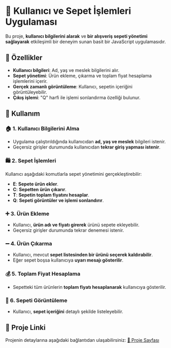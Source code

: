# 🛒 Kullanıcı ve Sepet İşlemleri Uygulaması

Bu proje, **kullanıcı bilgilerini alarak** ve **bir alışveriş sepeti yönetimi sağlayarak** etkileşimli bir deneyim sunan basit bir JavaScript uygulamasıdır.

## 📌 Özellikler
- **Kullanıcı bilgileri**: Ad, yaş ve meslek bilgilerini alır.
- **Sepet yönetimi**: Ürün ekleme, çıkarma ve toplam fiyat hesaplama işlemlerini içerir.
- **Gerçek zamanlı görüntüleme**: Kullanıcı, sepetin içeriğini görüntüleyebilir.
- **Çıkış işlemi**: "Q" harfi ile işlemi sonlandırma özelliği bulunur.

## 🎯 Kullanım

### 🏠 1. Kullanıcı Bilgilerini Alma
- Uygulama çalıştırıldığında kullanıcıdan **ad, yaş ve meslek** bilgileri istenir.
- Geçersiz girişler durumunda kullanıcıdan **tekrar giriş yapması istenir**.

### 🛍️ 2. Sepet İşlemleri
Kullanıcı aşağıdaki komutlarla sepet yönetimini gerçekleştirebilir:
- **E**: **Sepete ürün ekler**.
- **C**: **Sepetten ürün çıkarır**.
- **T**: **Sepetin toplam fiyatını hesaplar**.
- **Q**: **Sepeti görüntüler ve işlemi sonlandırır**.

### ➕ 3. Ürün Ekleme
- Kullanıcı, **ürün adı ve fiyatı girerek** ürünü sepete ekleyebilir.
- Geçersiz girişler durumunda tekrar denemesi istenir.

### ➖ 4. Ürün Çıkarma
- Kullanıcı, mevcut **sepet listesinden bir ürünü seçerek kaldırabilir**.
- Eğer sepet boşsa kullanıcıya **uyarı mesajı gösterilir**.

### 💰 5. Toplam Fiyat Hesaplama
- Sepetteki tüm ürünlerin **toplam fiyatı hesaplanarak** kullanıcıya gösterilir.

### 🛒 6. Sepeti Görüntüleme
- Kullanıcı, **sepet içeriğini** detaylı şekilde listeleyebilir.


## 🔗 Proje Linki
Projenin detaylarına aşağıdaki bağlantıdan ulaşabilirsiniz:
[📌 Proje Sayfası](https://helinucar.github.io/Insider-CodeCraft-Bootcamp/week-two/day-1/)

